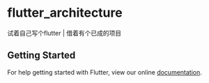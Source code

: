 # flutter_architecture

试着自己写个flutter | 借着有个已成的项目

## Getting Started

For help getting started with Flutter, view our online
[documentation](https://flutter.io/).
